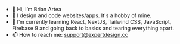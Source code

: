 - 👋 Hi, I’m Brian Artea
- 👀 I design and code websites/apps. It's a hobby of mine.
- 🌱 I’m currently learning React, NextJS, Tailwind CSS, JavaScript, Firebase 9 and going back to basics and tearing everything apart.
- 📫 How to reach me: support@expertdesign.cc

<!---
brianartea/brianartea is a ✨ special ✨ repository because its `README.md` (this file) appears on your GitHub profile.
You can click the Preview link to take a look at your changes.
--->
